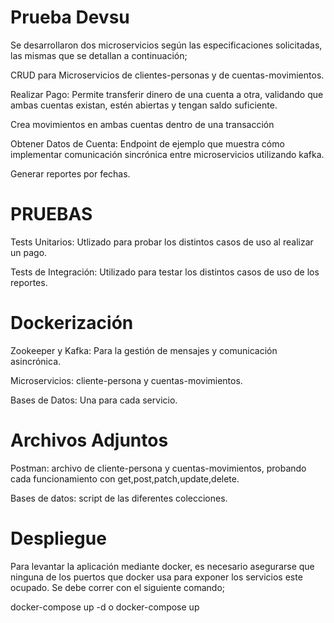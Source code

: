 # Prueba Devsu

Se desarrollaron dos microservicios según las especificaciones solicitadas, las mismas que se detallan a continuación;

CRUD para Microservicios de clientes-personas y de cuentas-movimientos.

Realizar Pago: Permite transferir dinero de una cuenta a otra, validando que ambas cuentas existan, estén abiertas y tengan saldo suficiente. 

Crea movimientos en ambas cuentas dentro de una transacción

Obtener Datos de Cuenta: Endpoint de ejemplo que muestra cómo implementar comunicación sincrónica entre microservicios utilizando kafka.

Generar reportes por fechas.

# PRUEBAS

Tests Unitarios: Utlizado para probar los distintos casos de uso al realizar un pago.

Tests de Integración: Utilizado para testar los distintos casos de uso de los reportes.

# Dockerización

Zookeeper y Kafka: Para la gestión de mensajes y comunicación asincrónica.

Microservicios: cliente-persona y cuentas-movimientos.

Bases de Datos: Una para cada servicio.

# Archivos Adjuntos

Postman: archivo de cliente-persona y cuentas-movimientos, probando cada funcionamiento con get,post,patch,update,delete.

Bases de datos: script de las diferentes colecciones.

# Despliegue

Para levantar la aplicación mediante docker, es necesario asegurarse que ninguna de los puertos que docker usa para exponer los servicios este ocupado.
Se debe correr con el siguiente comando; 

docker-compose up -d o docker-compose up
